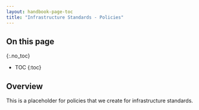 ```yaml
---
layout: handbook-page-toc
title: "Infrastructure Standards - Policies"
---
```


## On this page
{:.no_toc}

- TOC
{:toc}

## Overview

This is a placeholder for policies that we create for infrastructure standards.
